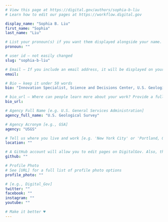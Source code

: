 ```yaml
---
# View this page at https://digital.gov/authors/sophia-b-liu
# Learn how to edit our pages at https://workflow.digital.gov

display_name: "Sophia B. Liu"
first_name: "Sophia"
last_name: "Liu"

# List your pronoun(s) if you want them displayed alongside your name. If blank, we'll use just your name. Learn more http://mypronouns.org
pronoun: ""

# user id — not easily changed
slug: "sophia-b-liu"

# Email — If you include an email address, it will be displayed on your profile page
email:

# Bio — keep it under 50 words
bio: "Innovation Specialist, Science and Decisions Center, U.S. Geological Survey (USGS)"

# bio_url — Where can people learn more about your work? Provide a full URL [e.g. 'https://www.example.gov/']
bio_url:

# Agency Full Name [e.g. U.S. General Services Administration]
agency_full_name: "U.S. Geological Survey"

# Agency Acronym [e.g., GSA]
agency: "USGS"

# Tell us where you live and work [e.g. 'New York City' or 'Portland, OR']
location: ""

# A GitHub account will allow you to edit pages on DigitalGov. Also, the image used in your GitHub account can be used to populate your digital.gov profile photo. Learn more about getting a Github account at [URL]
github: ""

# Profile Photo
# See [URL] for a full list of profile photo options
profile_photo: ""

# [e.g., Digital_Gov]
twitter: ""
facebook: ""
instagram: ""
youtube: ""

# Make it better ♥
---
```

